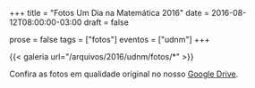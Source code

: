 +++
title = "Fotos Um Dia na Matemática 2016"
date = 2016-08-12T08:00:00-03:00
draft = false

prose = false
tags = ["fotos"]
eventos = ["udnm"]
+++

{{< galeria url="/arquivos/2016/udnm/fotos/*" >}}

Confira as fotos em qualidade original no nosso [Google Drive](https://drive.google.com/drive/folders/1mUgkIHF9v6ha__marpO1NLebrTI34RGW?usp=sharing).
